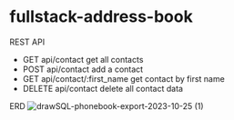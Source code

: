 # fullstack-address-book

REST API

- GET api/contact get all contacts
- POST api/contact add a contact
- GET api/contact/:first_name get contact by first name
- DELETE api/contact delete all contact data

ERD
![drawSQL-phonebook-export-2023-10-25 (1)](https://github.com/pytest3/fullstack-address-book/assets/98165959/336066f5-ec37-4d5e-93aa-f5c81fa7727c)
